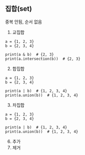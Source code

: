 ## 집합(set)
중복 안됨,  순서 없음

1. 교집합
```
a = {1, 2, 3}
b = {2, 3, 4}

print(a & b)  # {2, 3}
print(a.intersection(b))  # {2, 3}
```

2. 합집합
```
a = {1, 2, 3}
b = {2, 3, 4}

print(a | b)  # {1, 2, 3, 4}
print(a.union(b))  # {1, 2, 3, 4}
```
3. 차집합
```
a = {1, 2, 3}
b = {2, 3, 4}

print(a | b)  # {1, 2, 3, 4}
print(a.union(b))  # {1, 2, 3, 4}
```
6. 추가
7. 제거
